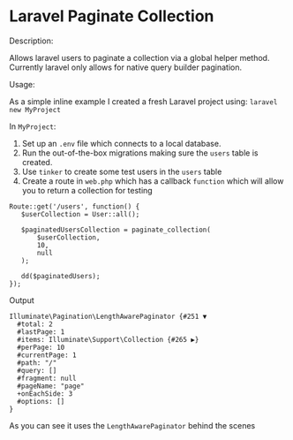 # Laravel Paginate Collection

Description:

Allows laravel users to paginate a collection via a global helper method. Currently laravel only allows for native query builder pagination.

Usage:

As a simple inline example I created a fresh Laravel project using:
``laravel new MyProject``

In `MyProject`:

1. Set up an `.env` file which connects to a local database.
2. Run the out-of-the-box migrations making sure the `users` table is created.
3. Use `tinker` to create some test users in the `users` table
4. Create a route in `web.php` which has a callback `function` which will allow you to return a collection for testing
```
Route::get('/users', function() {
   $userCollection = User::all();

   $paginatedUsersCollection = paginate_collection(
       $userCollection,
       10,
       null
   );
   
   dd($paginatedUsers);
});
```

Output 
```
Illuminate\Pagination\LengthAwarePaginator {#251 ▼
  #total: 2
  #lastPage: 1
  #items: Illuminate\Support\Collection {#265 ▶}
  #perPage: 10
  #currentPage: 1
  #path: "/"
  #query: []
  #fragment: null
  #pageName: "page"
  +onEachSide: 3
  #options: []
}
```

As you can see it uses the `LengthAwarePaginator` behind the scenes

